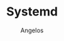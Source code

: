 ---
author: Angelos
title: Systemd
year: 1983
image_url: /images/sysv.png
caption: Ο κύριος σκοπός του init είναι να εκκινεί και να σταματά βασικές διεργασίες στο σύστημα. Υπάρχουν τρεις κύριες υλοποιήσεις του init στο Linux, το System V, το Upstart και το systemd. Το Sys V εκκινεί και σταματά διεργασίες διαδοχικά, οπότε ας πούμε ότι αν θέλετε να εκκινήσετε μια υπηρεσία με το όνομα foo-a, πριν μπορέσει να λειτουργήσει το foo-b, πρέπει να βεβαιωθείτε ότι το foo-a τρέχει ήδη. Το Sys V το κάνει αυτό με σενάρια, αυτά τα σενάρια ξεκινούν και σταματούν υπηρεσίες για εμάς, μπορούμε να γράψουμε τα δικά μας σενάρια ή τις περισσότερες φορές να χρησιμοποιήσουμε αυτά που είναι ήδη ενσωματωμένα στο λειτουργικό σύστημα και χρησιμοποιούνται για να φορτώσουν βασικές υπηρεσίες.Όταν χρησιμοποιείτε το Sys V, η κατάσταση της μηχανής ορίζεται από τα runlevels τα οποία ορίζονται από το 0 έως το 6. Αυτές οι διαφορετικές καταστάσεις ποικίλλουν ανάλογα με τη διανομή, αλλά τις περισσότερες φορές θα μοιάζουν με τις ακόλουθες(0-Τερματισμός λειτουργίας 1-Λειτουργία ενός χρήστη 2-Λειτουργία πολλαπλών χρηστών χωρίς δικτύωση 3-Λειτουργία πολλαπλών χρηστών με δικτύωση 4-Αχρησιμοποίητη 5-Λειτουργία πολλαπλών χρηστών με δικτύωση και GUI6-Επανεκκίνηση)Όταν το σύστημά σας εκκινείται, ψάχνει να δει σε ποιο επίπεδο λειτουργίας βρίσκεστε και εκτελεί τα σενάρια που βρίσκονται μέσα στη διαμόρφωση αυτού του επιπέδου λειτουργίας. Τα σενάρια βρίσκονται στο αρχείο /etc/rc.d/rc[αριθμός επιπέδου εκτέλεσης].d/ ή /etc/init.d. Τα σενάρια που ξεκινούν με S(start) ή K(kill) θα εκτελούνται κατά την εκκίνηση και τον τερματισμό, αντίστοιχα. Οι αριθμοί δίπλα σε αυτούς τους χαρακτήρες είναι η σειρά με την οποία εκτελούνται.

license_url: https://creativecommons.org/licenses/by-sa/3.0/
license_text: creative commons
categories:
  - Τεχνολογία
tags:
  - Linux
  - Operating Systems
---